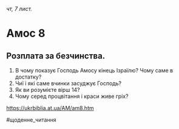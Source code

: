 
_чт, 7 лист._

# Амос 8

## Розплата за безчинства.
1. В чому показує Господь Амосу кінець Ізраїлю? Чому саме в достатку?
2. Чиї і які саме вчинки засуджує Господь?
3. Як ви розумієте вірш 14?
4. Чому серед процвітання і краси живе гріх?

https://ukrbiblia.at.ua/AM/am8.htm 

#щоденне_читання
